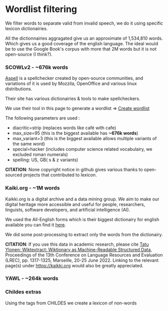 # Wordlist filtering

We filter words to separate valid from invalid speech, we do it using specific lexicon dictionairies.

All the dictionnairies aggragated give us an approximate of 1,534,810 words. Which gives us a good coverage of the english language.
The ideal would be to use the Google Book's corpus with more that 2M words but it is not open-source (I think?).

### SCOWLv2 - ~676k words

[Aspell](http://wordlist.aspell.net) is a spellchecker created by open-source communities, and
variations of it is used by Mozzila, OpenOffice and various linux distributions.

Their site has various dictionairies & tools to make spellcheckers.

We use their tool in this page to generate a wordlist => [Create wordlist](http://app.aspell.net/create)

The following parameters are used :

- diacritic=strip (replaces words like café with cafe)
- max_size=95 (this is the biggest available has **~676k words**)
- max_variant=3 (this is the biggest available allows multiple variants of the same word)
- special=hacker (includes computer science related vocabulairy, we excluded roman numerals)
- spelling: US, GB( s & z variants)


**CITATION**: None copyright notice in github gives various thanks to open-sourced projects that contributed to lexicon.


### Kaiki.org - ~1M words

Kaikki.org is a digital archive and a data mining group. We aim to make our digital heritage more 
accessible and useful for people, researchers, linguists, software developers, and artificial 
intelligence (AI).

We used the All-English forms which is their biggest dictionairy for english available you can find it [here](https://kaikki.org/dictionary/English/index.html).

We did some post-processing to extract only the words from the dictionairy.


**CITATION**:  If you use this data in academic research, please cite [Tatu Ylonen: Wiktextract: Wiktionary as Machine-Readable Structured Data](http://www.lrec-conf.org/proceedings/lrec2022/pdf/2022.lrec-1.140.pdf), Proceedings of the 13th Conference on Language Resources and Evaluation (LREC), pp. 1317-1325, Marseille, 20-25 June 2022. Linking to the relevant page(s) under https://kaikki.org would also be greatly appreciated.


### YAWL - ~264k words


### Childes extras

Using the tags from CHILDES we create a lexicon of non-words